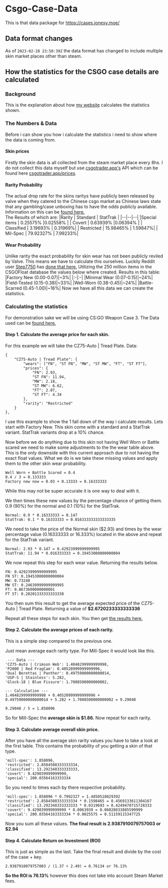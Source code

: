 # Csgo-Case-Data
This is that data package for https://cases.jonesy.moe/

## Data format changes
As of `2023-02-28 23:50:39Z` the data format has changed to include multiple skin market places other than steam.

## How the statistics for the CSGO case details are calculated
### Background
This is the explanation about how [my website](https://cases.jonesy.moe/) calculates the statistics shown. 
### The Numbers & Data
Before i can show you how i calculate the statistics i need to show where the data is coming from.  
#### Skin prices
Firstly the skin data is all collected from the steam market place every 8hs. I do not collect this data myself but use [csgotrader.app's](https://csgotrader.app/) API which can be found here [csgotrader.app/prices](https://csgotrader.app/prices/).
#### Rarity Probability 
The actual drop rate for the skins raritys have publicly been released by valve when they catered to the Chinese csgo market as Chinese laws state that any gambling/case unboxing has to have the odds publicly available. Information on this can be [found here.](https://www.reddit.com/r/GlobalOffensive/comments/6zd9yx/perfect_world_csgo_has_finally_published_their/)     
The Results of which are:
|Rarity  | Standard  | StatTrak |
|--|--|--|
|Special items  | 0.25575%  |0.02558% |
| Covert | 0.63939%  |0.06394% |
| Classified | 3.19693%  | 0.31969%|
| Restricted | 15.98465% | 1.59847%|
| Mil-Spec | 79.92327% | 7.99233%|

#### Wear Probability 
Unlike rarity the exact probability for skin wear has not been publicly reviled by Valve. This means we have to calculate this ourselves. Luckily Reddit user [Step7750](https://www.reddit.com/user/Step7750) has [done that here.](https://www.reddit.com/r/GlobalOffensiveTrade/comments/dx035d/psa_an_analysis_on_the_weird_distribution_of/) Utilizing the 250 million items in the CSGOFloat database the values below where created.
Results in this table: 
|Factory New (0.00-0.07)|\~3%|
|:-|:-|
|Minimal Wear (0.07-0.15)|\~24%|
|Field-Tested (0.15-0.38)|\~33%|
|Well-Worn (0.38-0.45)|\~24%|
|Battle-Scarred (0.45-1.00)|\~16%|
Now we have all this data we can create the statistics.

### Calculating the statistics
For demonstration sake we will be using CS:GO Weapon Case 3. The Data used can be [found here.](https://gist.github.com/jonese1234/80764bede6191003fe7c63a044469e57)

#### Step 1. Calculate the average price for each skin.
For this example we will take the CZ75-Auto | Tread Plate. 
Data:

    {
		"CZ75-Auto | Tread Plate": {
			"wears": ["FN", "ST FN", "MW", "ST MW", "FT", "ST FT"],
			"prices": {
				"FN": 2.93,
				"ST FN": 11.94,
				"MW": 2.18,
				"ST MW": 6.62,
				"FT": 2.07,
				"ST FT": 4.34
			},
			"rarity": "Restricted"
		}
	}, 
I use this example to show the 1 fall down of the way i calculate results. 
Lets start with Factory New. This skin come with a standard and a StatTrak variant. StatTrak variants drop at a 10% chance. 

Now before we do anything due to this skin not having Well Worn or Battle scared we need to make some adjustments to the the wear table above. This is the only downside with this current approach due to not having the exact float values. 
What we do is we take these missing values and apply them to the other skin wear probability.

    Well Worn + Battle Scared = 0.4
    0.4 / 3 = 0.133333
    Factory new now = 0.03 + 0.13333 = 0.16333333
While this may not be super accurate it is one way to deal with it.

We then times these new values by the percentage chance of getting them. 0.9 (90%) for the normal and 0.1 (10%) for the StatTrak.

    Normal: 0.9 * 0.16333333 = 0.147
    StatTrak: 0.1 * 0.16333333 = 0.016333333333333335
    
We need to take the price of the Normal skin ($2.93) and times by the wear percentage value (0.16333333 or 16.333%) located in the above and repeat for the StatTrak variant. 

    Normal: 2.93‬ * 0.147 = 0.42923999999999995
    StatTrak: 11.94 * 0.016333333 = 0.19453000000000004
   
 We now repeat this step for each wear value. Returning the results below.
 

    FN: 0.42923999999999995
    FN ST: 0.19453000000000004
    MW: 0.73248
    MW ST: 0.24639999999999995
    FT: 0.8673600000000001
    FT ST: 0.20201333333333338
You then sum this result to get the average expected price of the CZ75-Auto | Tread Plate.
Returning a value of **$2.6720233333333336**

Repeat all these steps for each skin. You then get [the results here.](https://gist.github.com/jonese1234/6e2e79e8e72518abcb2ac303d6bfa51e)

#### Step 2. Calculate the average prices of each rarity.
This is a simple step compared to the previous one.

Just mean average each rarity type. For Mill-Spec it would look like this.

     --- Data ---
    'CZ75-Auto | Crimson Web': 1.4048299999999998,
    'P2000 | Red FragCam': 0.40520999999999996,
    'Dual Berettas | Panther': 0.49759000000000014,
    'USP-S | Stainless': 5.282,
    'Glock-18 | Blue Fissure': 1.7008500000000002,
    
    --- Calculation ---
    1.4048299999999998 + 0.40520999999999996 + 
    0.49759000000000014 + 5.282 + 1.7008500000000002 = 9.29048
    
    9.29048 / 5 = 1.858096
    
So for Mill-Spec the **average skin is $1.86.**
Now repeat for each rarity.

#### Step 3. Calculate average overall skin price.
After you have all the average skin rarity values you have to take a look at the first table. This contains the probability of you getting a skin of that type.
  
    'mill-spec': 1.858096,
    'restricted': 2.8584508333333334,
    'classified': 13.292348333333333,
    'covert': 9.429039999999999,
    'special': 200.03564163333334

So you need to times each by there respective probability.

    'mill-spec': 1.858096 * 0.7992327 = 1.4850510829392
    'restricted': 2.8584508333333334 * 0.1598465 = 0.4569133611304167
    'classified': 13.292348333333333 * 0.0319693 = 0.4249470715728333
    'covert': 9.429039999999999 * 0.0063939 = 0.06028833885599999
    'special': 200.03564163333334 * 0.0025575 = 0.51159115347725

Now you sum all these values.
**The final result is 2.9387910079757003  or $2.94**

#### Step 4. Calculate Return on Investment (ROI)
This is just as simple as the last.
Take the final result and divide by the cost of the case + key.

    2.9387910079757003 / (1.37 + 2.49) = 0.76134 or 76.13%

 **So the ROI is 76.13%** however this does not take into account Steam Market fees. 
 
